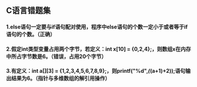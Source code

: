 ## C语言错题集

#### 1.else语句一定要与if语句配对使用，程序中else语句的个数一定小于或者等于if语句的个数。（正确）

#### 2.假定int类型变量占用两个字节，若定义：int x[10] = {0,2,4};，则数组x在内存中所占字节数是6。（错误，占用20个字节）

#### 3.有定义：int a[][3] = {1,2,3,4,5,6,7,8,9};，则printf("%d\",*(*(a+1)+2));语句输出结果为6。（指针与多维数组的解引用操作）
